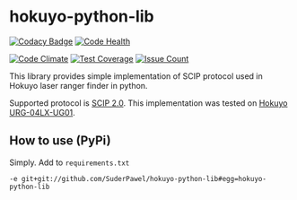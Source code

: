 hokuyo-python-lib
=================

[![Codacy Badge](https://api.codacy.com/project/badge/grade/1feffae1edbc424790eb86d330042d7e)](https://www.codacy.com/app/SuderPawel/hokuyo-python-lib)
[![Code Health](https://landscape.io/github/SuderPawel/hokuyo-python-lib/master/landscape.svg?style=flat)](https://landscape.io/github/SuderPawel/hokuyo-python-lib/master)

[![Code Climate](https://codeclimate.com/github/SuderPawel/hokuyo-python-lib/badges/gpa.svg)](https://codeclimate.com/github/SuderPawel/hokuyo-python-lib)
[![Test Coverage](https://codeclimate.com/github/SuderPawel/hokuyo-python-lib/badges/coverage.svg)](https://codeclimate.com/github/SuderPawel/hokuyo-python-lib/coverage)
[![Issue Count](https://codeclimate.com/github/SuderPawel/hokuyo-python-lib/badges/issue_count.svg)](https://codeclimate.com/github/SuderPawel/hokuyo-python-lib)

This library provides simple implementation of SCIP protocol used in Hokuyo laser ranger finder in python.

Supported protocol is [SCIP 2.0](http://www.hokuyo-aut.jp/02sensor/07scanner/download/pdf/URG_SCIP20.pdf). This implementation was tested on [Hokuyo URG-04LX-UG01](https://www.hokuyo-aut.jp/02sensor/07scanner/urg_04lx_ug01.html).

How to use (PyPi)
-----------------------------

Simply. Add to `requirements.txt`

    -e git+git://github.com/SuderPawel/hokuyo-python-lib#egg=hokuyo-python-lib
